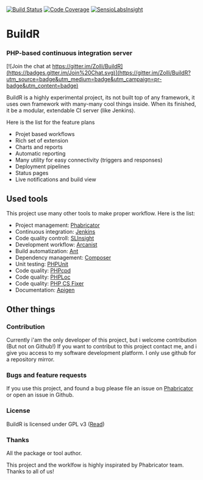 [![Build Status](http://ci.zolli.hu/buildStatus/icon?job=BuildR)](http://ci.zolli.hu/job/BuildR/) [![Code Coverage](http://zolli.hu/buildstatus/buildr.svg)](http://ci.zolli.hu/job/BuildR/) [![SensioLabsInsight](https://insight.sensiolabs.com/projects/ceb36416-12c1-4da8-9567-e460a751bc0c/mini.png)](https://insight.sensiolabs.com/projects/ceb36416-12c1-4da8-9567-e460a751bc0c)

# BuildR
### PHP-based continuous integration server

[![Join the chat at https://gitter.im/Zolli/BuildR](https://badges.gitter.im/Join%20Chat.svg)](https://gitter.im/Zolli/BuildR?utm_source=badge&utm_medium=badge&utm_campaign=pr-badge&utm_content=badge)

BuildR is a highly experimental project, its not built top of any framework, it uses own framework with many-many cool things inside. When its finished, it be a modular, extendable CI server (like Jenkins).

Here is the list for the feature plans
 
 * Projet based workflows
 * Rich set of extension
 * Charts and reports
 * Automatic reporting
 * Many utility for easy connectivity (triggers and responses)
 * Deployment pipelines
 * Status pages
 * Live notifications and build view

## Used tools

This project use many other tools to make proper workflow. Here is the list:

 * Project management: [Phabricator](http://phabricator.org/)
 * Continuous integration: [Jenkins](http://jenkins-ci.org/)
 * Code quality controll: [SLInsight](https://insight.sensiolabs.com/)
 * Development workflow: [Arcanist](http://phabricator.org/)
 * Build automatization: [Ant](http://ant.apache.org/)
 * Dependency management: [Composer](https://getcomposer.org/)
 * Unit testing: [PHPUnit](https://phpunit.de/)
 * Code quality: [PHPcpd](https://github.com/sebastianbergmann/phpcpd)
 * Code quality: [PHPLoc](https://github.com/sebastianbergmann/phploc)
 * Code quality: [PHP CS Fixer](http://cs.sensiolabs.org/)
 * Documentation: [Apigen](http://www.apigen.org/)


## Other things

### Contribution

Currently i'am the only developer of this project, but i welcome contribution (But not on Github!) If you want to contribut to this project contact me, and i give you access to my software development platform. I only use github for a repository mirror.

### Bugs and feature requests

If you use this project, and found a bug please file an issue on [Phabricator](http://phabricator.org/) or open an issue in Github.

### License

BuildR is licensed under GPL v3 ([Read](https://raw.githubusercontent.com/Zolli/BuildR/master/LICENSE.md))

### Thanks

All the package or tool author.

This project and the worklfow is highly inspirated by Phabricator team. Thanks to all of us!
